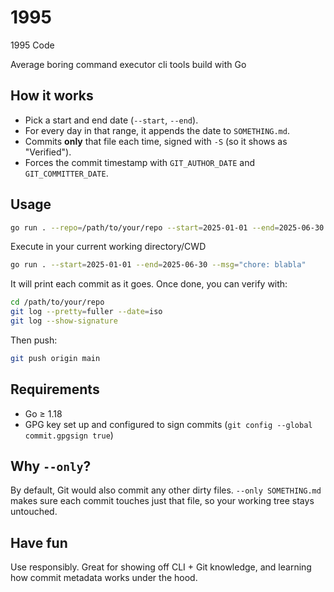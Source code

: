 # 1995

1995 Code

Average boring command executor cli tools build with Go

## How it works

- Pick a start and end date (`--start`, `--end`).
- For every day in that range, it appends the date to `SOMETHING.md`.
- Commits **only** that file each time, signed with `-S` (so it shows as "Verified").
- Forces the commit timestamp with `GIT_AUTHOR_DATE` and `GIT_COMMITTER_DATE`.

## Usage

```bash
go run . --repo=/path/to/your/repo --start=2025-01-01 --end=2025-06-30 --msg="chore: blabla"
```

Execute in your current working directory/CWD

```bash
go run . --start=2025-01-01 --end=2025-06-30 --msg="chore: blabla"
```

It will print each commit as it goes. Once done, you can verify with:

```bash
cd /path/to/your/repo
git log --pretty=fuller --date=iso
git log --show-signature
```

Then push:

```bash
git push origin main
```

## Requirements

- Go ≥ 1.18
- GPG key set up and configured to sign commits (`git config --global commit.gpgsign true`)

## Why `--only`?

By default, Git would also commit any other dirty files. `--only SOMETHING.md` makes sure each commit touches just that file, so your working tree stays untouched.

## Have fun

Use responsibly. Great for showing off CLI + Git knowledge, and learning how commit metadata works under the hood.
